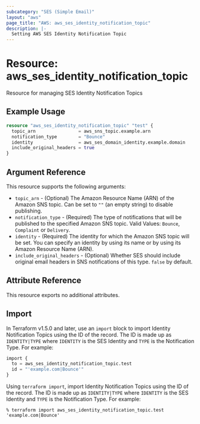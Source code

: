 ```yaml
---
subcategory: "SES (Simple Email)"
layout: "aws"
page_title: "AWS: aws_ses_identity_notification_topic"
description: |-
  Setting AWS SES Identity Notification Topic
---
```


# Resource: aws_ses_identity_notification_topic

Resource for managing SES Identity Notification Topics

## Example Usage

```terraform
resource "aws_ses_identity_notification_topic" "test" {
  topic_arn                = aws_sns_topic.example.arn
  notification_type        = "Bounce"
  identity                 = aws_ses_domain_identity.example.domain
  include_original_headers = true
}
```

## Argument Reference

This resource supports the following arguments:

* `topic_arn` - (Optional) The Amazon Resource Name (ARN) of the Amazon SNS topic. Can be set to `""` (an empty string) to disable publishing.
* `notification_type` - (Required) The type of notifications that will be published to the specified Amazon SNS topic. Valid Values: `Bounce`, `Complaint` or `Delivery`.
* `identity` - (Required) The identity for which the Amazon SNS topic will be set. You can specify an identity by using its name or by using its Amazon Resource Name (ARN).
* `include_original_headers` - (Optional) Whether SES should include original email headers in SNS notifications of this type. `false` by default.

## Attribute Reference

This resource exports no additional attributes.

## Import

In Terraform v1.5.0 and later, use an `import` block to import Identity Notification Topics using the ID of the record. The ID is made up as `IDENTITY|TYPE` where `IDENTITY` is the SES Identity and `TYPE` is the Notification Type. For example:

```terraform
import {
  to = aws_ses_identity_notification_topic.test
  id = "'example.com|Bounce'"
}
```

Using `terraform import`, import Identity Notification Topics using the ID of the record. The ID is made up as `IDENTITY|TYPE` where `IDENTITY` is the SES Identity and `TYPE` is the Notification Type. For example:

```console
% terraform import aws_ses_identity_notification_topic.test 'example.com|Bounce'
```
